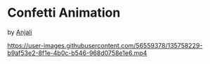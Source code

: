 # Confetti Animation


by [Anjali ](https://github.com/anjali1102)

https://user-images.githubusercontent.com/56559378/135758229-b9af53e2-8f1e-4b0c-b546-968d0758e1e6.mp4

